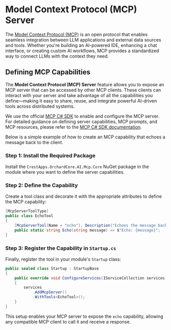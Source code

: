# Model Context Protocol (MCP) Server

The [Model Context Protocol (MCP)](https://modelcontextprotocol.io/introduction) is an open protocol that enables seamless integration between LLM applications and external data sources and tools. Whether you're building an AI-powered IDE, enhancing a chat interface, or creating custom AI workflows, MCP provides a standardized way to connect LLMs with the context they need.

## Defining MCP Capabilities

The **Model Context Protocol (MCP) Server** feature allows you to expose an MCP server that can be accessed by other MCP clients. These clients can interact with your server and take advantage of all the capabilities you define—making it easy to share, reuse, and integrate powerful AI-driven tools across distributed systems.

We use the official [MCP C# SDK](https://github.com/modelcontextprotocol/csharp-sdk) to enable and configure the MCP server. For detailed guidance on defining server capabilities, MCP prompts, and MCP resources, please refer to the [MCP C# SDK documentation](https://github.com/modelcontextprotocol/csharp-sdk).

Below is a simple example of how to create an MCP capability that echoes a message back to the client.

### Step 1: Install the Required Package

Install the `CrestApps.OrchardCore.AI.Mcp.Core` NuGet package in the module where you want to define the server capabilities.

### Step 2: Define the Capability

Create a tool class and decorate it with the appropriate attributes to define the MCP capability:

```csharp
[McpServerToolType]
public class EchoTool
{
    [McpServerTool(Name = "echo"), Description("Echoes the message back to the client.")]
    public static string Echo(string message) => $"Echo: {message}";
}
```

### Step 3: Register the Capability in `Startup.cs`

Finally, register the tool in your module's `Startup` class:

```csharp
public sealed class Startup : StartupBase
{
    public override void ConfigureServices(IServiceCollection services)
    {
        services
            .AddMcpServer()
            .WithTools<EchoTool>();
    }
}
```

This setup enables your MCP server to expose the `echo` capability, allowing any compatible MCP client to call it and receive a response.
